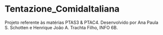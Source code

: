 # Tentazione_ComidaItaliana
Projeto referente às matérias PTAS3 &amp; PTAC4. Desenvolvido por Ana Paula S. Schotten e Henrique João A. Trachta Filho, INFO 6B.
